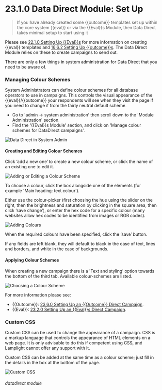 # 23.1.0 Data Direct Module: Set Up

> If you have already created some {{outcome}} templates set up within the core system {{eval}} or via the {{Eval}}s Module, then Data Direct takes minimal setup to start using it



Please see [22.1.0 Setting Up {{Eval}}s](/help/index/p/22.1.0) for more information on creating {{eval}} templates and [16.6.2 Setting Up {{outcome}}s](/help/index/p/16.6.2). The Data Direct Module relies on these to create campaigns to send out.

There are only a few things in system administration for Data Direct that you need to be aware of.

### Managing Colour Schemes

System Administrators can define colour schemes for all database operators to use in campaigns.  This controls the visual appearance of the {{eval}}/{{outcome}} your respondents will see when they visit the page if you need to change if from the fairly neutral default scheme.

- Go to 'admin -> system administration’ then scroll down to the 'Module Administration' section. 
- Find the '{{Eval}}s Module' section, and click on 'Manage colour schemes for DataDirect campaigns'.

![Data Direct in System Admin](23.1.0f.png)

#### Creating and Editing Colour Schemes
   
Click ‘add a new one’ to create a new colour scheme, or click the name of an existing one to edit it.
   
   ![Adding or Editing a Colour Scheme](23.1.0b.png)
   
To choose a colour, click the box alongside one of the elements (for example 'Main heading: text colour'). 

Either use the colour-picker (first choosing the hue using the slider on the right, then the brightness and saturation by clicking in the square area, then click ‘save change’), or enter the hex code for a specific colour (many websites allow hex codes to be identified from images or RGB codes).
   
   ![Adding Colours](23.1.0c.png)
   
When the required colours have been specified, click the ‘save’ button.

If any fields are left blank, they will default to black in the case of text, lines and borders, and white in the case of backgrounds.
   
#### Applying Colour Schemes

When creating a new campaign there is a 'Text and styling’ option towards the bottom of the third tab. Available colour-schemes are listed. 

   ![Choosing a Colour Scheme](23.1.0d.png)

For more information please see:
- {{Outcome}}: [23.6.0 Setting Up an {{Outcome}} Direct Campaign](/help/index/p/23.6.0).
- {{Eval}}: [23.2.0 Setting Up an {{Eval}}s Direct Campaign](/help/index/p/23.2.0).

### Custom CSS

Custom CSS can be used to change the appearance of a campaign. CSS is a markup language that controls the appearance of HTML elements on a web page. It is only advisable to do this if competent using CSS, and Lamplight cannot offer any support with it. 

Custom CSS can be added at the same time as a colour scheme; just fill in the details in the box at the bottom of the page.

![Custom CSS](23.1.0e.png)


###### datadirect module





   

